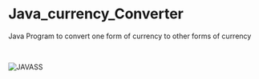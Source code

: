 # Java_currency_Converter

Java Program to convert one form of currency to other forms of currency

<br/>

![JAVASS](https://user-images.githubusercontent.com/62693668/128977803-c337c8f6-3f2c-436c-8f32-11fef567fd0b.jpg)

